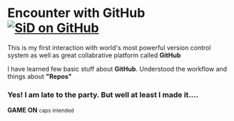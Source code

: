 # Encounter with GitHub <a href="javascript:void(0);"><img src="https://img.shields.io/badge/SiD-on%20GitHub-green.svg" alt="SiD on GitHub"  title="SiD on GitHub" ></a>

<p>This is my first interaction with world's most powerful version control system as well as great collabrative platform called <strong>GitHub</strong></p>

<p>I have learned few basic stuff about <strong>GitHub</strong>. Understood the workflow and things about  <strong>"Repos"</strong></p>

<h3>Yes! I am late to the party. But well at least I made it.... </h3>

<p><strong>GAME ON</strong> <small>caps intended</small></p>
